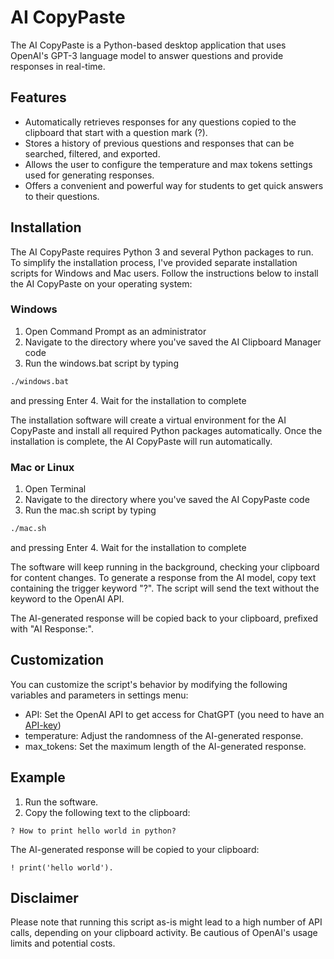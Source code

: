 # AI CopyPaste

The AI CopyPaste is a Python-based desktop application that uses OpenAI's GPT-3 language model to answer questions and provide responses in real-time.

## Features

- Automatically retrieves responses for any questions copied to the clipboard that start with a question mark (?).
- Stores a history of previous questions and responses that can be searched, filtered, and exported.
- Allows the user to configure the temperature and max tokens settings used for generating responses.
- Offers a convenient and powerful way for students to get quick answers to their questions.

## Installation

The AI CopyPaste requires Python 3 and several Python packages to run. To simplify the installation process, I've provided separate installation scripts for Windows and Mac users. Follow the instructions below to install the AI CopyPaste on your operating system:

### Windows

1. Open Command Prompt as an administrator
2. Navigate to the directory where you've saved the AI Clipboard Manager code
3. Run the windows.bat script by typing

```bash
./windows.bat
```

and pressing Enter 4. Wait for the installation to complete

The installation software will create a virtual environment for the AI CopyPaste and install all required Python packages automatically. Once the installation is complete, the AI CopyPaste will run automatically.

### Mac or Linux

1. Open Terminal
2. Navigate to the directory where you've saved the AI CopyPaste code
3. Run the mac.sh script by typing

```bash
./mac.sh
```

and pressing Enter 4. Wait for the installation to complete

The software will keep running in the background, checking your clipboard for content changes. To generate a response from the AI model, copy text containing the trigger keyword "?". The script will send the text without the keyword to the OpenAI API.

The AI-generated response will be copied back to your clipboard, prefixed with "AI Response:".

## Customization
You can customize the script's behavior by modifying the following variables and parameters in settings menu:

- API: Set the OpenAI API to get access for ChatGPT (you need to have an [API-key](https://platform.openai.com/account/api-keys))
- temperature: Adjust the randomness of the AI-generated response.
- max_tokens: Set the maximum length of the AI-generated response.

## Example

1. Run the software.
2. Copy the following text to the clipboard:

```text
? How to print hello world in python?
```

The AI-generated response will be copied to your clipboard:

```text
! print('hello world').
```

## Disclaimer

Please note that running this script as-is might lead to a high number of API calls, depending on your clipboard activity. Be cautious of OpenAI's usage limits and potential costs.
